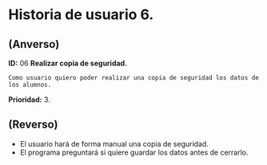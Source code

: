 # Historia de usuario 6.

## **(Anverso)**

**ID:** 06 **Realizar copia de seguridad.**

`Como usuario quiero poder realizar una copia de seguridad los datos de los alumnos.`

**Prioridad:** 3.

## **(Reverso)**
	
- El usuario hará de forma manual una copia de seguridad.
- El programa preguntará si quiere guardar los datos antes de cerrarlo.